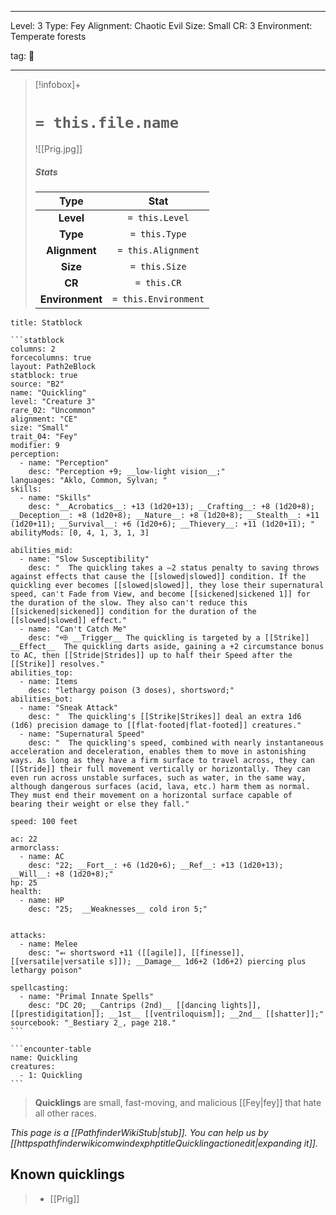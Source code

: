 
---


Level: 3
Type: Fey
Alignment: Chaotic Evil
Size: Small
CR: 3
Environment: Temperate forests


tag: 👹

---

> [!infobox]+
> #  `= this.file.name`
> ![[Prig.jpg]]
> ##### Stats
> Type | Stat |
> :---:|:---:|
> **Level** | `= this.Level` |
> **Type** | `= this.Type` |
> **Alignment** | `= this.Alignment` |
> **Size** | `= this.Size` |
> **CR** | `= this.CR` |
> **Environment** | `= this.Environment` |




````ad-info
title: Statblock

```statblock
columns: 2
forcecolumns: true
layout: Path2eBlock
statblock: true
source: "B2"
name: "Quickling"
level: "Creature 3"
rare_02: "Uncommon"
alignment: "CE"
size: "Small"
trait_04: "Fey"
modifier: 9
perception:
  - name: "Perception"
    desc: "Perception +9; __low-light vision__;"
languages: "Aklo, Common, Sylvan; "
skills:
  - name: "Skills"
    desc: "__Acrobatics__: +13 (1d20+13); __Crafting__: +8 (1d20+8); __Deception__: +8 (1d20+8); __Nature__: +8 (1d20+8); __Stealth__: +11 (1d20+11); __Survival__: +6 (1d20+6); __Thievery__: +11 (1d20+11); "
abilityMods: [0, 4, 1, 3, 1, 3]

abilities_mid:
  - name: "Slow Susceptibility"
    desc: "  The quickling takes a –2 status penalty to saving throws against effects that cause the [[slowed|slowed]] condition. If the quickling ever becomes [[slowed|slowed]], they lose their supernatural speed, can't Fade from View, and become [[sickened|sickened 1]] for the duration of the slow. They also can't reduce this [[sickened|sickened]] condition for the duration of the [[slowed|slowed]] effect."
  - name: "Can't Catch Me"
    desc: "⬲ __Trigger__ The quickling is targeted by a [[Strike]] __Effect__  The quickling darts aside, gaining a +2 circumstance bonus to AC, then [[Stride|Strides]] up to half their Speed after the [[Strike]] resolves."
abilities_top:
  - name: Items
    desc: "lethargy poison (3 doses), shortsword;"
abilities_bot:
  - name: "Sneak Attack"
    desc: "  The quickling's [[Strike|Strikes]] deal an extra 1d6 (1d6) precision damage to [[flat-footed|flat-footed]] creatures."
  - name: "Supernatural Speed"
    desc: "  The quickling's speed, combined with nearly instantaneous acceleration and deceleration, enables them to move in astonishing ways. As long as they have a firm surface to travel across, they can [[Stride]] their full movement vertically or horizontally. They can even run across unstable surfaces, such as water, in the same way, although dangerous surfaces (acid, lava, etc.) harm them as normal. They must end their movement on a horizontal surface capable of bearing their weight or else they fall."

speed: 100 feet

ac: 22
armorclass:
  - name: AC
    desc: "22; __Fort__: +6 (1d20+6); __Ref__: +13 (1d20+13); __Will__: +8 (1d20+8);"
hp: 25
health:
  - name: HP
    desc: "25;  __Weaknesses__ cold iron 5;"


attacks:
  - name: Melee
    desc: "⬻ shortsword +11 ([[agile]], [[finesse]], [[versatile|versatile s]]); __Damage__ 1d6+2 (1d6+2) piercing plus lethargy poison"

spellcasting:
  - name: "Primal Innate Spells"
    desc: "DC 20; __Cantrips (2nd)__ [[dancing lights]], [[prestidigitation]]; __1st__ [[ventriloquism]]; __2nd__ [[shatter]];"
sourcebook: "_Bestiary 2_, page 218."
```

```encounter-table
name: Quickling
creatures:
  - 1: Quickling
```

````



> **Quicklings** are small, fast-moving, and malicious [[Fey|fey]] that hate all other races.



*This page is a [[PathfinderWikiStub|stub]]. You can help us by [[httpspathfinderwikicomwindexphptitleQuicklingactionedit|expanding it]].*


## Known quicklings

> - [[Prig]]








